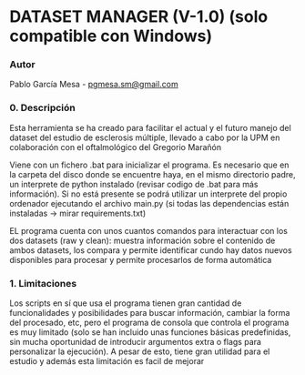 
# DATASET MANAGER (V-1.0) (solo compatible con Windows)

### Autor
Pablo García Mesa - pgmesa.sm@gmail.com

### 0. Descripción
Esta herramienta se ha creado para facilitar el actual y el futuro manejo del dataset del estudio de esclerosis múltiple,
llevado a cabo por la UPM en colaboración con el oftalmológico del Gregorio Marañón 

Viene con un fichero .bat para inicializar el programa. Es necesario que en la carpeta del disco donde se encuentre haya, en 
el mismo directorio padre, un interprete de python instalado (revisar codigo de .bat para más información). Si no está presente se podrá utilizar un interprete del propio ordenador ejecutando el archivo main.py (si todas las dependencias están instaladas -> mirar requirements.txt)

EL programa cuenta con unos cuantos comandos para interactuar con los dos datasets (raw y clean): muestra información 
sobre el contenido de ambos datasets, los compara y permite identificar cundo hay datos nuevos disponibles para procesar
y permite procesarlos de forma automática

### 1. Limitaciones
Los scripts en sí que usa el programa tienen gran cantidad de funcionalidades y posibilidades para buscar información, cambiar la forma del procesado, etc, pero el programa de consola que controla el programa es muy limitado (solo se han incluido unas funciones básicas predefinidas, sin mucha oportunidad de introducir argumentos extra o flags para personalizar la ejecución). A pesar de esto, tiene gran utilidad para el estudio y además esta limitación es facil de mejorar